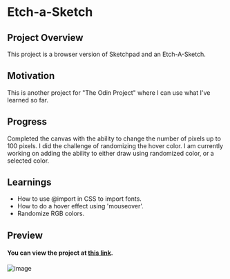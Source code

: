 ﻿# Etch-a-Sketch

## Project Overview

This project is a browser version of Sketchpad and an Etch-A-Sketch.

## Motivation

This is another project for "The Odin Project" where I can use what I've learned so far.

## Progress

Completed the canvas with the ability to change the number of pixels up to 100 pixels. I did the challenge of randomizing the hover color.
I am currently working on adding the ability to either draw using randomized color, or a selected color.


## Learnings

- How to use @import in CSS to import fonts.
- How to do a hover effect using 'mouseover'.
- Randomize RGB colors.

## Preview
#### You can view the project at [this link](https://bchowy.github.io/Etch-a-Sketch/).
![image](https://github.com/BChowy/Etch-a-Sketch/assets/75831792/3ac34eda-b837-4d69-b1e7-998de3084669)
